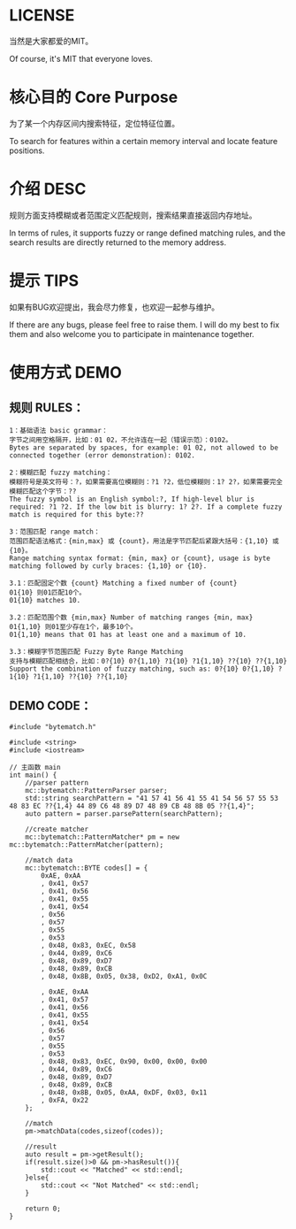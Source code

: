 # LICENSE
当然是大家都爱的MIT。

Of course, it's MIT that everyone loves.

# 核心目的 Core Purpose
为了某一个内存区间内搜索特征，定位特征位置。

To search for features within a certain memory interval and locate feature positions.

# 介绍 DESC
规则方面支持模糊或者范围定义匹配规则，搜索结果直接返回内存地址。

In terms of rules, it supports fuzzy or range defined matching rules, and the search results are directly returned to the memory address.

# 提示 TIPS
如果有BUG欢迎提出，我会尽力修复，也欢迎一起参与维护。

If there are any bugs, please feel free to raise them. I will do my best to fix them and also welcome you to participate in maintenance together.

# 使用方式 DEMO
## 规则 RULES：
```
1：基础语法 basic grammar：
字节之间用空格隔开，比如：01 02，不允许连在一起（错误示范）：0102。
Bytes are separated by spaces, for example: 01 02, not allowed to be connected together (error demonstration): 0102.

2：模糊匹配 fuzzy matching：
模糊符号是英文符号：?，如果需要高位模糊则：?1 ?2，低位模糊则：1? 2?，如果需要完全模糊匹配这个字节：??
The fuzzy symbol is an English symbol:?, If high-level blur is required: ?1 ?2. If the low bit is blurry: 1? 2?. If a complete fuzzy match is required for this byte:??

3：范围匹配 range match：
范围匹配语法格式：{min,max} 或 {count}，用法是字节匹配后紧跟大括号：{1,10} 或 {10}。
Range matching syntax format: {min, max} or {count}, usage is byte matching followed by curly braces: {1,10} or {10}.

3.1：匹配固定个数 {count} Matching a fixed number of {count}
01{10} 则01匹配10个。
01{10} matches 10.

3.2：匹配范围个数 {min,max} Number of matching ranges {min, max}
01{1,10} 则01至少存在1个，最多10个。
01{1,10} means that 01 has at least one and a maximum of 10.

3.3：模糊字节范围匹配 Fuzzy Byte Range Matching
支持与模糊匹配相结合，比如：0?{10} 0?{1,10} ?1{10} ?1{1,10} ??{10} ??{1,10}
Support the combination of fuzzy matching, such as: 0?{10} 0?{1,10} ?1{10} ?1{1,10} ??{10} ??{1,10}
```

## DEMO CODE：
```
#include "bytematch.h"

#include <string>
#include <iostream>

// 主函数 main
int main() {
	//parser pattern
	mc::bytematch::PatternParser parser;
	std::string searchPattern = "41 57 41 56 41 55 41 54 56 57 55 53 48 83 EC ??{1,4} 44 89 C6 48 89 D7 48 89 CB 48 8B 05 ??{1,4}";
	auto pattern = parser.parsePattern(searchPattern);

	//create matcher
	mc::bytematch::PatternMatcher* pm = new mc::bytematch::PatternMatcher(pattern);

	//match data
	mc::bytematch::BYTE codes[] = {
		0xAE, 0xAA
		, 0x41, 0x57
		, 0x41, 0x56
		, 0x41, 0x55
		, 0x41, 0x54
		, 0x56
		, 0x57
		, 0x55
		, 0x53
		, 0x48, 0x83, 0xEC, 0x58
		, 0x44, 0x89, 0xC6
		, 0x48, 0x89, 0xD7
		, 0x48, 0x89, 0xCB
		, 0x48, 0x8B, 0x05, 0x38, 0xD2, 0xA1, 0x0C

		, 0xAE, 0xAA
		, 0x41, 0x57
		, 0x41, 0x56
		, 0x41, 0x55
		, 0x41, 0x54
		, 0x56
		, 0x57
		, 0x55
		, 0x53
		, 0x48, 0x83, 0xEC, 0x90, 0x00, 0x00, 0x00
		, 0x44, 0x89, 0xC6
		, 0x48, 0x89, 0xD7
		, 0x48, 0x89, 0xCB 
		, 0x48, 0x8B, 0x05, 0xAA, 0xDF, 0x03, 0x11
		, 0xFA, 0x22
	};

	//match
	pm->matchData(codes,sizeof(codes));

	//result
	auto result = pm->getResult();
	if(result.size()>0 && pm->hasResult()){
		std::cout << "Matched" << std::endl;
	}else{
		std::cout << "Not Matched" << std::endl;
	}

	return 0;
}

```
